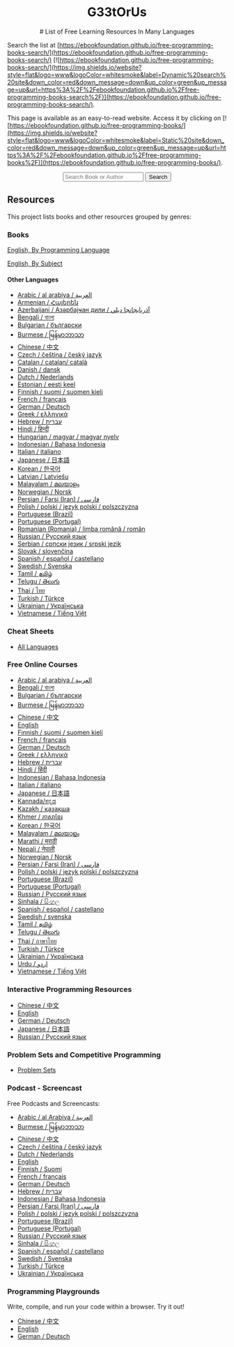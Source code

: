 <div align="center" markdown="1">
<h1 style="color blue:"> G33tOrUs </h1>
# List of Free Learning Resources In Many Languages
</div>

Search the list at [https://ebookfoundation.github.io/free-programming-books-search/](https://ebookfoundation.github.io/free-programming-books-search/) [![https://ebookfoundation.github.io/free-programming-books-search/](https://img.shields.io/website?style=flat&logo=www&logoColor=whitesmoke&label=Dynamic%20search%20site&down_color=red&down_message=down&up_color=green&up_message=up&url=https%3A%2F%2Febookfoundation.github.io%2Ffree-programming-books-search%2F)](https://ebookfoundation.github.io/free-programming-books-search/).

This page is available as an easy-to-read website. Access it by clicking on [![https://ebookfoundation.github.io/free-programming-books/](https://img.shields.io/website?style=flat&logo=www&logoColor=whitesmoke&label=Static%20site&down_color=red&down_message=down&up_color=green&up_message=up&url=https%3A%2F%2Febookfoundation.github.io%2Ffree-programming-books%2F)](https://ebookfoundation.github.io/free-programming-books/).

<div align="center">
  <form action="https://ebookfoundation.github.io/free-programming-books-search">
    <input type="text" id="fpbSearch" name="search" required placeholder="Search Book or Author"/>
    <label for="submit"> </label>
    <input type="submit" id="submit" name="submit" value="Search" />
  </form>
</div>

## Resources

This project lists books and other resources grouped by genres:

### Books

[English, By Programming Language](books/free-programming-books-langs.md)

[English, By Subject](books/free-programming-books-subjects.md)

#### Other Languages

+ [Arabic / al arabiya / العربية](books/free-programming-books-ar.md)
+ [Armenian / Հայերեն](books/free-programming-books-hy.md)
+ [Azerbaijani / Азәрбајҹан дили / آذربايجانجا ديلي](books/free-programming-books-az.md)
+ [Bengali / বাংলা](books/free-programming-books-bn.md)
+ [Bulgarian / български](books/free-programming-books-bg.md)
+ [Burmese / မြန်မာဘာသာ](books/free-programming-books-my.md)
+ [Chinese / 中文](books/free-programming-books-zh.md)
+ [Czech / čeština / český jazyk](books/free-programming-books-cs.md)
+ [Catalan / catalan/ català](books/free-programming-books-ca.md)
+ [Danish / dansk](books/free-programming-books-da.md)
+ [Dutch / Nederlands](books/free-programming-books-nl.md)
+ [Estonian / eesti keel](books/free-programming-books-et.md)
+ [Finnish / suomi / suomen kieli](books/free-programming-books-fi.md)
+ [French / français](books/free-programming-books-fr.md)
+ [German / Deutsch](books/free-programming-books-de.md)
+ [Greek / ελληνικά](books/free-programming-books-el.md)
+ [Hebrew / עברית](books/free-programming-books-he.md)
+ [Hindi / हिन्दी](books/free-programming-books-hi.md)
+ [Hungarian / magyar / magyar nyelv](books/free-programming-books-hu.md)
+ [Indonesian / Bahasa Indonesia](books/free-programming-books-id.md)
+ [Italian / italiano](books/free-programming-books-it.md)
+ [Japanese / 日本語](books/free-programming-books-ja.md)
+ [Korean / 한국어](books/free-programming-books-ko.md)
+ [Latvian / Latviešu](books/free-programming-books-lv.md)
+ [Malayalam / മലയാളം](books/free-programming-books-ml.md)
+ [Norwegian / Norsk](books/free-programming-books-no.md)
+ [Persian / Farsi (Iran) / فارسى](books/free-programming-books-fa_IR.md)
+ [Polish / polski / język polski / polszczyzna](books/free-programming-books-pl.md)
+ [Portuguese (Brazil)](books/free-programming-books-pt_BR.md)
+ [Portuguese (Portugal)](books/free-programming-books-pt_PT.md)
+ [Romanian (Romania) / limba română / român](books/free-programming-books-ro.md)
+ [Russian / Русский язык](books/free-programming-books-ru.md)
+ [Serbian / српски језик / srpski jezik](books/free-programming-books-sr.md)
+ [Slovak / slovenčina](books/free-programming-books-sk.md)
+ [Spanish / español / castellano](books/free-programming-books-es.md)
+ [Swedish / Svenska](books/free-programming-books-sv.md)
+ [Tamil / தமிழ்](books/free-programming-books-ta.md)
+ [Telugu / తెలుగు](books/free-programming-books-te.md)
+ [Thai / ไทย](books/free-programming-books-th.md)
+ [Turkish / Türkçe](books/free-programming-books-tr.md)
+ [Ukrainian / Українська](books/free-programming-books-uk.md)
+ [Vietnamese / Tiếng Việt](books/free-programming-books-vi.md)

### Cheat Sheets

+ [All Languages](more/free-programming-cheatsheets.md)

### Free Online Courses

+ [Arabic / al arabiya / العربية](courses/free-courses-ar.md)
+ [Bengali / বাংলা](courses/free-courses-bn.md)
+ [Bulgarian / български](courses/free-courses-bg.md)
+ [Burmese / မြန်မာဘာသာ](courses/free-courses-my.md)
+ [Chinese / 中文](courses/free-courses-zh.md)
+ [English](courses/free-courses-en.md)
+ [Finnish / suomi / suomen kieli](courses/free-courses-fi.md)
+ [French / français](courses/free-courses-fr.md)
+ [German / Deutsch](courses/free-courses-de.md)
+ [Greek / ελληνικά](courses/free-courses-el.md)
+ [Hebrew / עברית](courses/free-courses-he.md)
+ [Hindi / हिंदी](courses/free-courses-hi.md)
+ [Indonesian / Bahasa Indonesia](courses/free-courses-id.md)
+ [Italian / italiano](courses/free-courses-it.md)
+ [Japanese / 日本語](courses/free-courses-ja.md)
+ [Kannada/ಕನ್ನಡ](courses/free-courses-kn.md)
+ [Kazakh / қазақша](courses/free-courses-kk.md)
+ [Khmer / ភាសាខ្មែរ](courses/free-courses-km.md)
+ [Korean / 한국어](courses/free-courses-ko.md)
+ [Malayalam / മലയാളം](courses/free-courses-ml.md)
+ [Marathi / मराठी](courses/free-courses-mr.md)
+ [Nepali / नेपाली](courses/free-courses-ne.md)
+ [Norwegian / Norsk](courses/free-courses-no.md)
+ [Persian / Farsi (Iran) / فارسى](courses/free-courses-fa_IR.md)
+ [Polish / polski / język polski / polszczyzna](courses/free-courses-pl.md)
+ [Portuguese (Brazil)](courses/free-courses-pt_BR.md)
+ [Portuguese (Portugal)](courses/free-courses-pt_PT.md)
+ [Russian / Русский язык](courses/free-courses-ru.md)
+ [Sinhala / සිංහල](courses/free-courses-si.md)
+ [Spanish / español / castellano](courses/free-courses-es.md)
+ [Swedish / svenska](courses/free-courses-sv.md)
+ [Tamil / தமிழ்](courses/free-courses-ta.md)
+ [Telugu / తెలుగు](courses/free-courses-te.md)
+ [Thai / ภาษาไทย](courses/free-courses-th.md)
+ [Turkish / Türkçe](courses/free-courses-tr.md)
+ [Ukrainian / Українська](courses/free-courses-uk.md)
+ [Urdu / اردو](courses/free-courses-ur.md)
+ [Vietnamese / Tiếng Việt](courses/free-courses-vi.md)


### Interactive Programming Resources

+ [Chinese / 中文](more/free-programming-interactive-tutorials-zh.md)
+ [English](more/free-programming-interactive-tutorials-en.md)
+ [German / Deutsch](more/free-programming-interactive-tutorials-de.md)
+ [Japanese / 日本語](more/free-programming-interactive-tutorials-ja.md)
+ [Russian / Русский язык](more/free-programming-interactive-tutorials-ru.md)


### Problem Sets and Competitive Programming

+ [Problem Sets](more/problem-sets-competitive-programming.md)


### Podcast - Screencast

Free Podcasts and Screencasts:

+ [Arabic / al Arabiya / العربية](casts/free-podcasts-screencasts-ar.md)
+ [Burmese / မြန်မာဘာသာ](casts/free-podcasts-screencasts-my.md)
+ [Chinese / 中文](casts/free-podcasts-screencasts-zh.md)
+ [Czech / čeština / český jazyk](casts/free-podcasts-screencasts-cs.md)
+ [Dutch / Nederlands](casts/free-podcasts-screencasts-nl.md)
+ [English](casts/free-podcasts-screencasts-en.md)
+ [Finnish / Suomi](casts/free-podcasts-screencasts-fi.md)
+ [French / français](casts/free-podcasts-screencasts-fr.md)
+ [German / Deutsch](casts/free-podcasts-screencasts-de.md)
+ [Hebrew / עברית](casts/free-podcasts-screencasts-he.md)
+ [Indonesian / Bahasa Indonesia](casts/free-podcasts-screencasts-id.md)
+ [Persian / Farsi (Iran) / فارسى](casts/free-podcasts-screencasts-fa_IR.md)
+ [Polish / polski / język polski / polszczyzna](casts/free-podcasts-screencasts-pl.md)
+ [Portuguese (Brazil)](casts/free-podcasts-screencasts-pt_BR.md)
+ [Portuguese (Portugal)](casts/free-podcasts-screencasts-pt_PT.md)
+ [Russian / Русский язык](casts/free-podcasts-screencasts-ru.md)
+ [Sinhala / සිංහල](casts/free-podcasts-screencasts-si.md)
+ [Spanish / español / castellano](casts/free-podcasts-screencasts-es.md)
+ [Swedish / Svenska](casts/free-podcasts-screencasts-sv.md)
+ [Turkish / Türkçe](casts/free-podcasts-screencasts-tr.md)
+ [Ukrainian / Українська](casts/free-podcasts-screencasts-uk.md)


### Programming Playgrounds

Write, compile, and run your code within a browser. Try it out!

+ [Chinese / 中文](more/free-programming-playgrounds-zh.md)
+ [English](more/free-programming-playgrounds.md)
+ [German / Deutsch](more/free-programming-playgrounds-de.md)
